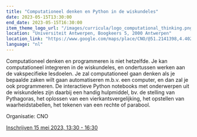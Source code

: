 ```yaml
---
title: "Computationeel denken en Python in de wiskundeles"
date: 2023-05-15T13:30:00
end_date: 2023-05-15T16:30:00
item_theme_logo_url: "/images/curricula/logo_computational_thinking.png"
location: "Universiteit Antwerpen, Boogkeers 5, 2000 Antwerpen"
location_link: "https://www.google.com/maps/place/CNO/@51.2141398,4.4021687,17z/data=!3m1!4b1!4m5!3m4!1s0x47c3f6ff172ceed5:0xb3b8225c72873810!8m2!3d51.2141398!4d4.4043574"
language: "nl"
---
```


Computationeel denken en programmeren is niet hetzelfde. Je kan computationeel integreren in de wiskundeles, en ondertussen werken aan de vakspecifieke lesdoelen. Je zal computationeel gaan denken als je bepaalde zaken wilt gaan automatiseren m.b.v. een computer, en dan zal je ook programmeren. De interactieve Python notebooks met onderwerpen uit de wiskundeles zijn daarbij een handig hulpmiddel, bv. de stelling van Pythagoras, het oplossen van een vierkantsvergelijking, het opstellen van waarheidstabellen, het tekenen van een rechte of parabool.

Organisatie: CNO

[Inschrijven 15 mei 2023, 13:30 - 16:30](https://www.uacno.be/nl/opleiding/computationeel-denken-en-python-in-de-wiskundeles-herhaling-1-78846?filter=15_46_168)

